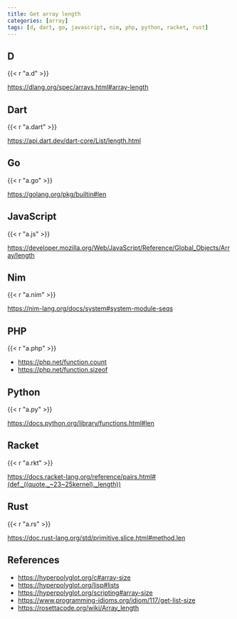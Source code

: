 ```yaml
---
title: Get array length
categories: [array]
tags: [d, dart, go, javascript, nim, php, python, racket, rust]
---
```


## D

{{< r "a.d" >}}

<https://dlang.org/spec/arrays.html#array-length>

## Dart

{{< r "a.dart" >}}

<https://api.dart.dev/dart-core/List/length.html>

## Go

{{< r "a.go" >}}

<https://golang.org/pkg/builtin#len>

## JavaScript

{{< r "a.js" >}}

<https://developer.mozilla.org/Web/JavaScript/Reference/Global_Objects/Array/length>

## Nim

{{< r "a.nim" >}}

<https://nim-lang.org/docs/system#system-module-seqs>

## PHP

{{< r "a.php" >}}

- <https://php.net/function.count>
- <https://php.net/function.sizeof>

## Python

{{< r "a.py" >}}

<https://docs.python.org/library/functions.html#len>

## Racket

{{< r "a.rkt" >}}

<https://docs.racket-lang.org/reference/pairs.html#(def._((quote._~23~25kernel)._length))>

## Rust

{{< r "a.rs" >}}

<https://doc.rust-lang.org/std/primitive.slice.html#method.len>

## References

- <https://hyperpolyglot.org/c#array-size>
- <https://hyperpolyglot.org/lisp#lists>
- <https://hyperpolyglot.org/scripting#array-size>
- <https://www.programming-idioms.org/idiom/117/get-list-size>
- <https://rosettacode.org/wiki/Array_length>
